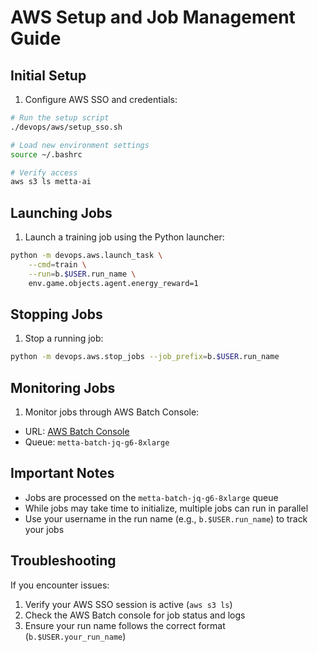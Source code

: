 # AWS Setup and Job Management Guide

## Initial Setup

1. Configure AWS SSO and credentials:
```bash
# Run the setup script
./devops/aws/setup_sso.sh

# Load new environment settings
source ~/.bashrc

# Verify access
aws s3 ls metta-ai
```

## Launching Jobs

1. Launch a training job using the Python launcher:
```bash
python -m devops.aws.launch_task \
    --cmd=train \
    --run=b.$USER.run_name \
    env.game.objects.agent.energy_reward=1
```

## Stopping Jobs

1. Stop a running job:
```bash
python -m devops.aws.stop_jobs --job_prefix=b.$USER.run_name
```

## Monitoring Jobs

1. Monitor jobs through AWS Batch Console:
- URL: [AWS Batch Console](https://us-east-1.console.aws.amazon.com/batch/home?region=us-east-1#jobs)
- Queue: `metta-batch-jq-g6-8xlarge`

## Important Notes

- Jobs are processed on the `metta-batch-jq-g6-8xlarge` queue
- While jobs may take time to initialize, multiple jobs can run in parallel
- Use your username in the run name (e.g., `b.$USER.run_name`) to track your jobs

## Troubleshooting

If you encounter issues:
1. Verify your AWS SSO session is active (`aws s3 ls`)
2. Check the AWS Batch console for job status and logs
3. Ensure your run name follows the correct format (`b.$USER.your_run_name`)

